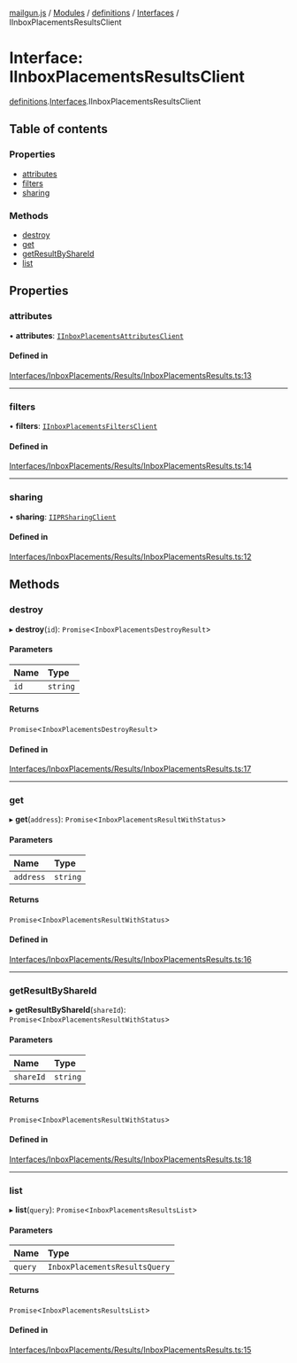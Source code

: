 [mailgun.js](../README.md) / [Modules](../modules.md) / [definitions](../modules/definitions.md) / [Interfaces](../modules/definitions.Interfaces.md) / IInboxPlacementsResultsClient

# Interface: IInboxPlacementsResultsClient

[definitions](../modules/definitions.md).[Interfaces](../modules/definitions.Interfaces.md).IInboxPlacementsResultsClient

## Table of contents

### Properties

- [attributes](definitions.Interfaces.IInboxPlacementsResultsClient.md#attributes)
- [filters](definitions.Interfaces.IInboxPlacementsResultsClient.md#filters)
- [sharing](definitions.Interfaces.IInboxPlacementsResultsClient.md#sharing)

### Methods

- [destroy](definitions.Interfaces.IInboxPlacementsResultsClient.md#destroy)
- [get](definitions.Interfaces.IInboxPlacementsResultsClient.md#get)
- [getResultByShareId](definitions.Interfaces.IInboxPlacementsResultsClient.md#getresultbyshareid)
- [list](definitions.Interfaces.IInboxPlacementsResultsClient.md#list)

## Properties

### attributes

• **attributes**: [`IInboxPlacementsAttributesClient`](definitions.Interfaces.IInboxPlacementsAttributesClient.md)

#### Defined in

[Interfaces/InboxPlacements/Results/InboxPlacementsResults.ts:13](https://github.com/mailgun/mailgun.js/blob/d73f136/lib/Interfaces/InboxPlacements/Results/InboxPlacementsResults.ts#L13)

___

### filters

• **filters**: [`IInboxPlacementsFiltersClient`](definitions.Interfaces.IInboxPlacementsFiltersClient.md)

#### Defined in

[Interfaces/InboxPlacements/Results/InboxPlacementsResults.ts:14](https://github.com/mailgun/mailgun.js/blob/d73f136/lib/Interfaces/InboxPlacements/Results/InboxPlacementsResults.ts#L14)

___

### sharing

• **sharing**: [`IIPRSharingClient`](definitions.Interfaces.IIPRSharingClient.md)

#### Defined in

[Interfaces/InboxPlacements/Results/InboxPlacementsResults.ts:12](https://github.com/mailgun/mailgun.js/blob/d73f136/lib/Interfaces/InboxPlacements/Results/InboxPlacementsResults.ts#L12)

## Methods

### destroy

▸ **destroy**(`id`): `Promise`\<`InboxPlacementsDestroyResult`\>

#### Parameters

| Name | Type |
| :------ | :------ |
| `id` | `string` |

#### Returns

`Promise`\<`InboxPlacementsDestroyResult`\>

#### Defined in

[Interfaces/InboxPlacements/Results/InboxPlacementsResults.ts:17](https://github.com/mailgun/mailgun.js/blob/d73f136/lib/Interfaces/InboxPlacements/Results/InboxPlacementsResults.ts#L17)

___

### get

▸ **get**(`address`): `Promise`\<`InboxPlacementsResultWithStatus`\>

#### Parameters

| Name | Type |
| :------ | :------ |
| `address` | `string` |

#### Returns

`Promise`\<`InboxPlacementsResultWithStatus`\>

#### Defined in

[Interfaces/InboxPlacements/Results/InboxPlacementsResults.ts:16](https://github.com/mailgun/mailgun.js/blob/d73f136/lib/Interfaces/InboxPlacements/Results/InboxPlacementsResults.ts#L16)

___

### getResultByShareId

▸ **getResultByShareId**(`shareId`): `Promise`\<`InboxPlacementsResultWithStatus`\>

#### Parameters

| Name | Type |
| :------ | :------ |
| `shareId` | `string` |

#### Returns

`Promise`\<`InboxPlacementsResultWithStatus`\>

#### Defined in

[Interfaces/InboxPlacements/Results/InboxPlacementsResults.ts:18](https://github.com/mailgun/mailgun.js/blob/d73f136/lib/Interfaces/InboxPlacements/Results/InboxPlacementsResults.ts#L18)

___

### list

▸ **list**(`query`): `Promise`\<`InboxPlacementsResultsList`\>

#### Parameters

| Name | Type |
| :------ | :------ |
| `query` | `InboxPlacementsResultsQuery` |

#### Returns

`Promise`\<`InboxPlacementsResultsList`\>

#### Defined in

[Interfaces/InboxPlacements/Results/InboxPlacementsResults.ts:15](https://github.com/mailgun/mailgun.js/blob/d73f136/lib/Interfaces/InboxPlacements/Results/InboxPlacementsResults.ts#L15)
